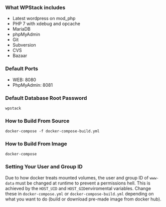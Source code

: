 ### What WPStack includes ###

* Latest wordpress on mod_php
* PHP 7 with xdebug and opcache
* MariaDB
* phpMyAdmin
* Git
* Subversion
* CVS
* Bazaar

### Default Ports ###

* WEB: 8080
* PhpMyAdmin: 8081

### Default Database Root Password ###

   `wpstack`

### How to Build From Source ###

`docker-compose -f docker-compose-build.yml`

### How to Build From Image ###

`docker-compose`

### Setting Your User and Group ID ###

Due to how docker treats mounted volumes, the user and group ID of `www-data` must be changed at runtime to prevent a permissions hell. This is achieved by the `HOST_UID` and `HOST_GID`enviromental variables. Change these in `docker-compose.yml` or `docker-compose-build.yml` depending on what you want to do (build or download pre-made image from docker hub).

